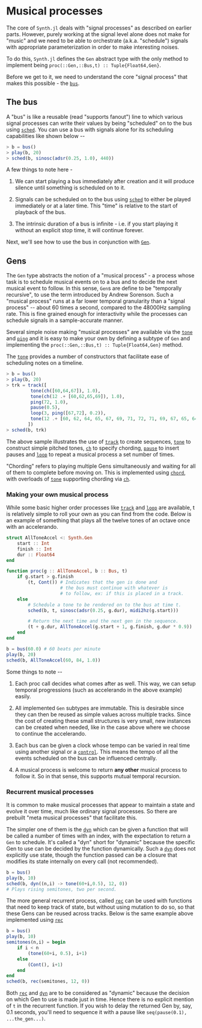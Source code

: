 # Musical processes

The core of `Synth.jl` deals with "signal processes" as described on earlier
parts. However, purely working at the signal level alone does not make for
"music" and we need to be able to orchestrate (a.k.a. "schedule") signals with
appropriate parameterization in order to make interesting noises.

To do this, `Synth.jl` defines the `Gen` abstract type with the only method to
implement being `proc(::Gen,::Bus,t) :: Tuple{Float64,Gen}`.

Before we get to it, we need to understand the core "signal process" that makes
this possible - the [`bus`](@ref). 

## The bus

A "bus" is like a reusable (read "supports fanout") line to which various
signal processes can write their values by being "scheduled" on to the bus
using [`sched`](@ref). You can use a bus with signals alone for its scheduling
capabilities like shown below --

```julia
> b = bus()
> play(b, 20)
> sched(b, sinosc(adsr(0.25, 1.0), 440))
```

A few things to note here -

1. We can start playing a bus immediately after creation and it will
   produce silence until something is scheduled on to it.

2. Signals can be scheduled on to the bus using [`sched`](@ref) to either
   be played immediately or at a later time. This "time" is relative to the
   start of playback of the bus.

3. The intrinsic duration of a bus is infinite - i.e. if you start playing
   it without an explicit stop time, it will continue forever.

Next, we'll see how to use the bus in conjunction with [`Gen`](@ref).

## Gens

The `Gen` type abstracts the notion of a "musical process" - a process whose
task is to schedule musical events on to a bus and to decide the next musical
event to follow. In this sense, `Gen`s are define to be "temporally recursive",
to use the term introduced by Andrew Sorenson. Such a "musical process" runs at
a far lower temporal granularity than a "signal process" -- about 60 times a
second, compared to the 48000Hz sampling rate. This is fine grained enough for
interactivity while the processes can schedule signals in a sample-accurate
manner.

Several simple noise making "musical processes" are available via the [`tone`](@ref)
and [`ping`](@ref) and it is easy to make your own by defining a subtype of `Gen`
and implementing the `proc(::Gen,::Bus,t) :: Tuple{Float64,Gen}` method.

The [`tone`](@ref) provides a number of constructors that facilitate ease of
scheduling notes on a timeline.

```julia
> b = bus()
> play(b, 20)
> trk = track([
         tone(ch([60,64,67]), 1.0),
         tone(ch(12 .+ [60,62,65,69]), 1.0),
         ping(72, 1.0),
         pause(0.5),
         loop(3, ping([67,72], 0.2)),
         tone(12 .+ [60, 62, 64, 65, 67, 69, 71, 72, 71, 69, 67, 65, 64, 62, 60], 1/16)
        ])
> sched(b, trk)
```

The above sample illustrates the use of [`track`](@ref) to create sequences,
[`tone`](@ref) to construct simple pitched tones, [`ch`](@ref) to specify
chording, [`pause`](@ref) to insert pauses and [`loop`](@ref) to repeat
a musical process a set number of times.

"Chording" refers to playing multiple Gens simultaneously and waiting for all of
them to complete before moving on. This is implemented using [`chord`](@ref),
with overloads of [`tone`](@ref) supporting chording via [`ch`](@ref).

### Making your own musical process

While some basic higher order processes like [`track`](@ref) and [`loop`](@ref)
are available, t is relatively simple to roll your own as you can find from the
code. Below is an example of something that plays all the twelve tones of an
octave once with an accelerando.

```julia
struct AllToneAccel <: Synth.Gen
    start :: Int
    finish :: Int
    dur :: Float64
end

function proc(g :: AllToneAccel, b :: Bus, t)
    if g.start > g.finish
        (t, Cont()) # Indicates that the gen is done and
                    # the bus must continue with whatever is
                    # to follow, ex: if this is placed in a track.
    else
        # Schedule a tone to be rendered on to the bus at time t.
        sched(b, t, sinosc(adsr(0.25, g.dur), midi2hz(g.start)))

        # Return the next time and the next gen in the sequence.
        (t + g.dur, AllToneAccel(g.start + 1, g.finish, g.dur * 0.9))
    end
end

b = bus(60.0) # 60 beats per minute
play(b, 20)
sched(b, AllToneAccel(60, 84, 1.0))
```

Some things to note --

1. Each proc call decides what comes after as well. This way, we can
   setup temporal progressions (such as accelerando in the above example)
   easily.

2. All implemented `Gen` subtypes are immutable. This is desirable since they
   can then be reused as simple values across multiple tracks. Since the cost
   of creating these small structures is very small, new instances can be
   created when needed, like in the case above where we choose to continue the
   accelerando.

3. Each bus can be given a clock whose tempo can be varied in real time using
   another signal or a [`control`](@ref). This means the tempo of all the events
   scheduled on the bus can be influenced centrally.

4. A musical process is welcome to return **any other** musical process to
   follow it. So in that sense, this supports mutual temporal recursion.

### Recurrent musical processes

It is common to make musical processes that appear to maintain a state and
evolve it over time, much like ordinary signal processes. So there are 
prebuilt "meta musical processes" that facilitate this.

The simpler one of them is the [`dyn`](@ref) which can be given a function
that will be called a number of times with an index, with the expectation
to return a `Gen` to schedule. It's called a "dyn" short for "dynamic" because
the specific Gen to use can be decided by the function dynamically. Such a
[`dyn`](@ref) does not explicitly use state, though the function passed can be
a closure that modifies its state internally on every call (not recommended).

```julia
b = bus()
play(b, 10)
sched(b, dyn((n,i) -> tone(60+i,0.5), 12, 0))
# Plays rising semitones, two per second.
```

The more general recurrent process, called [`rec`](@ref) can be used with
functions that need to keep track of state, but without using mutation to
do so, so that these Gens can be reused across tracks. Below is the same
example above implemented using [`rec`](@ref)

```julia
b = bus()
play(b, 10)
semitones(n,i) = begin
    if i < n
        (tone(60+i, 0.5), i+1)
    else
        (Cont(), i+1)
    end
end
sched(b, rec(semitones, 12, 0))
```

Both [`rec`](@ref) and [`dyn`](@ref) are to be considered as "dynamic"
because the decision on which Gen to use is made just in time. Hence
there is no explicit mention of `t` in the recurrent function. If you
wish to delay the returned Gen by, say, 0.1 seconds, you'll need to
sequence it with a pause like `seq(pause(0.1), ...the_gen...)`.











